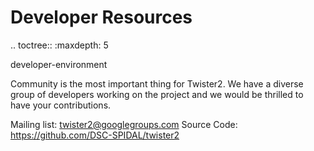 Developer Resources
===================

.. toctree::
   :maxdepth: 5
   
   developer-environment

Community is the most important thing for Twister2. We have a diverse group of developers working on the project and we would be thrilled to have your contributions.

Mailing list: twister2@googlegroups.com
Source Code: https://github.com/DSC-SPIDAL/twister2



